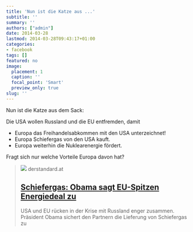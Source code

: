 ```yaml
---
title: 'Nun ist die Katze aus ...'
subtitle: ''
summary: ''
authors: ["admin"]
date: 2014-03-28
lastmod: 2014-03-28T09:43:17+01:00
categories:
- facebook
tags: []
featured: no
image:
  placement: 1
  caption: ''
  focal_point: 'Smart'
  preview_only: true
slug: ''
---
```

Nun ist die Katze aus dem Sack:

Die USA wollen Russland und die EU entfremden, damit
- Europa das Freihandelsabkommen mit den USA unterzeichnet!
- Europa Schiefergas von den USA kauft.
- Europa weiterhin die Nuklearenergie fördert.

Fragt sich nur welche Vorteile Europa davon hat?
> [![](https://at.staticfiles.at/img/meta/meta_image_1200x630-4d0796cf00.png)](http://derstandard.at/1395363329295/Schiefergas-Obama-sagt-EU-Spitzen-Energiedeal-zu)
> derstandard.at
> ## [Schiefergas: Obama sagt EU-Spitzen Energiedeal zu](http://derstandard.at/1395363329295/Schiefergas-Obama-sagt-EU-Spitzen-Energiedeal-zu)
>
>USA und EU rücken in der Krise mit Russland enger zusammen. Präsident Obama sichert den Partnern die Lieferung von Schiefergas zu

